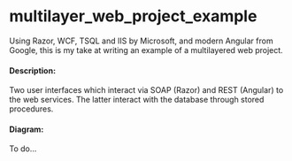 # multilayer_web_project_example

Using Razor, WCF, TSQL and IIS by Microsoft, and modern Angular from Google, this is my take at writing an example of a multilayered web project.

#### Description:
Two user interfaces which interact via SOAP (Razor) and REST (Angular) to the web services. The latter interact with the database through stored procedures.

#### Diagram:
To do...
